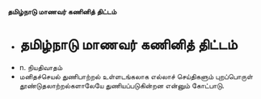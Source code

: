 **தமிழ்நாடு மாணவர் கணினித் திட்டம்**
- # தமிழ்நாடு மாணவர் கணினித் திட்டம்
- n. நியதிவாதம்
- மனிதச்செயல் துணிபாற்றல் உள்ளடங்கலாக எல்லாச் செய்திகளும் புறப்பொருள் தூண்டுதலாற்றல்களாலேயே துணியப்படுகின்றன என்னும் கோட்பாடு.

